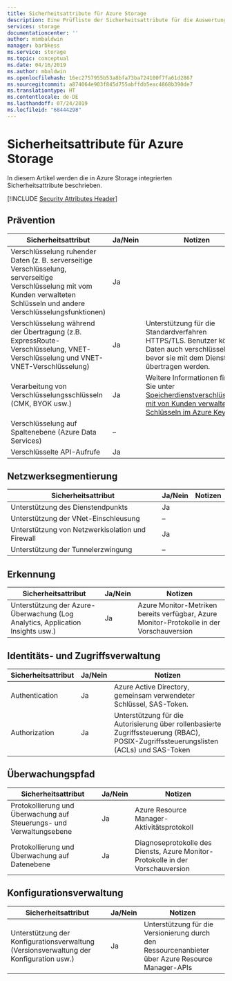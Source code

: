 ```yaml
---
title: Sicherheitsattribute für Azure Storage
description: Eine Prüfliste der Sicherheitsattribute für die Auswertung von Azure Storage
services: storage
documentationcenter: ''
author: msmbaldwin
manager: barbkess
ms.service: storage
ms.topic: conceptual
ms.date: 04/16/2019
ms.author: mbaldwin
ms.openlocfilehash: 16ec2757955b53a8bfa73ba724100f7fa61d2867
ms.sourcegitcommit: a874064e903f845d755abffdb5eac4868b390de7
ms.translationtype: HT
ms.contentlocale: de-DE
ms.lasthandoff: 07/24/2019
ms.locfileid: "68444298"
---
```

# <a name="security-attributes-for-azure-storage"></a>Sicherheitsattribute für Azure Storage

In diesem Artikel werden die in Azure Storage integrierten Sicherheitsattribute beschrieben. 

[!INCLUDE [Security Attributes Header](../../../includes/security-attributes-header.md)]

## <a name="preventative"></a>Prävention

| Sicherheitsattribut | Ja/Nein | Notizen |
|---|---|--|
| Verschlüsselung ruhender Daten (z. B. serverseitige Verschlüsselung, serverseitige Verschlüsselung mit vom Kunden verwalteten Schlüsseln und andere Verschlüsselungsfunktionen)| Ja |  |
| Verschlüsselung während der Übertragung (z.B. ExpressRoute-Verschlüsselung, VNET-Verschlüsselung und VNET-VNET-Verschlüsselung)| Ja | Unterstützung für die Standardverfahren HTTPS/TLS.  Benutzer können Daten auch verschlüsseln, bevor sie mit dem Dienst übertragen werden. |
| Verarbeitung von Verschlüsselungsschlüsseln (CMK, BYOK usw.)| Ja | Weitere Informationen finden Sie unter [Speicherdienstverschlüsselung mit von Kunden verwalteten Schlüsseln im Azure Key Vault](storage-service-encryption-customer-managed-keys.md?toc=%2fazure%2fstorage%2fblobs%2ftoc.json).|
| Verschlüsselung auf Spaltenebene (Azure Data Services)| – |  |
| Verschlüsselte API-Aufrufe| Ja |  |

## <a name="network-segmentation"></a>Netzwerksegmentierung

| Sicherheitsattribut | Ja/Nein | Notizen |
|---|---|--|
| Unterstützung des Dienstendpunkts| Ja |  |
| Unterstützung der VNet-Einschleusung| – |  |
| Unterstützung von Netzwerkisolation und Firewall| Ja | |
| Unterstützung der Tunnelerzwingung| – |  |

## <a name="detection"></a>Erkennung

| Sicherheitsattribut | Ja/Nein | Notizen|
|---|---|--|
| Unterstützung der Azure-Überwachung (Log Analytics, Application Insights usw.)| Ja | Azure Monitor-Metriken bereits verfügbar, Azure Monitor-Protokolle in der Vorschauversion |

## <a name="identity-and-access-management"></a>Identitäts- und Zugriffsverwaltung

| Sicherheitsattribut | Ja/Nein | Notizen|
|---|---|--|
| Authentication| Ja | Azure Active Directory, gemeinsam verwendeter Schlüssel, SAS-Token. |
| Authorization| Ja | Unterstützung für die Autorisierung über rollenbasierte Zugriffssteuerung (RBAC), POSIX-Zugriffssteuerungslisten (ACLs) und SAS-Token |


## <a name="audit-trail"></a>Überwachungspfad

| Sicherheitsattribut | Ja/Nein | Notizen|
|---|---|--|
| Protokollierung und Überwachung auf Steuerungs- und Verwaltungsebene | Ja | Azure Resource Manager-Aktivitätsprotokoll |
| Protokollierung und Überwachung auf Datenebene| Ja | Diagnoseprotokolle des Diensts, Azure Monitor-Protokolle in der Vorschauversion  |

## <a name="configuration-management"></a>Konfigurationsverwaltung

| Sicherheitsattribut | Ja/Nein | Notizen|
|---|---|--|
| Unterstützung der Konfigurationsverwaltung (Versionsverwaltung der Konfiguration usw.)| Ja | Unterstützung für die Versionierung durch den Ressourcenanbieter über Azure Resource Manager-APIs |